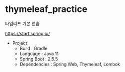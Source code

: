 # thymeleaf_practice
타임리프 기본 연습

https://start.spring.io/

+ Project
  + Build : Gradle
  + Language : Java 11
  + Spring Boot : 2.5.5
  + Dependencies : Spring Web, Thymeleaf, Lombok

